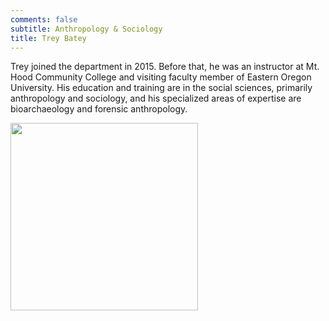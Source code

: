```yaml
---
comments: false
subtitle: Anthropology & Sociology
title: Trey Batey
---
```


Trey joined the department in 2015. Before that, he was an instructor at Mt. Hood Community College and visiting faculty member of Eastern Oregon University. His education and training are in the social sciences, primarily anthropology and sociology, and his specialized areas of expertise are bioarchaeology and forensic anthropology.

<img src="https://lh3.googleusercontent.com/sqolCo8QJgriZCZesGlW6AdtlqPzYz2Ih-ep-feUz86VgWmokrC8vXoterKYc-uc4nnh6MNrbeNJI9OfKWk_UAMGxxq76CRlEVSt8Ry7vuWm-44SVZ9953B-nZPyz44aFH4p5rZ5XYT6eyfYP03oucag6HL6pe91jyvL6LDtjoRMnTYQNlmoiricxRlb-3Vov81MWzI7OE-sKhawGmPTvOboYo-z_YPagnJ3COF91LCI3FDRHiHR9FkvZ9lYMQcgbuPgsFdhnQpBnCY1XZGIYF9h8YfH2G2KxCE4_pybGkzfHw8Vi2wvuzFcn5LDACLLB4BnpSA5lDZw_eJ9judOPkSvSKgxMaRPd8-Q4OpBLylXkgXTOWIyvrrvlMOjGIhHq6m385mMbPx0sXuZSNpwDycSShEWv3_LmnZlMlMzvSBtBNSZaZyv8S58Qx8bwrz2S9_8HF1zB-63nlXcbgI63UDKhyePd3n_eXqfD9-bvbc8mhf1_bivmo2R8ZZUj2HOYgdRHqSWKLlEkyvybCDJm6XC7-5eFzxL84hq4IZITmn1Jh8oa8XAkqKbPfgbYW1Spla6uUVsSsJTYTXEHkMmzAcXSfRvkYnkJ8rRXMXDa4B6us1fuRPjoXTNSf5HoZjf1YY3VrDcbwPx-kCspVzTrL8Ys8afFLekNELyyj71Jvm6R-rJovBsHN4mxwzAiA=w465-h526-no?authuser=0" width="300"/>

